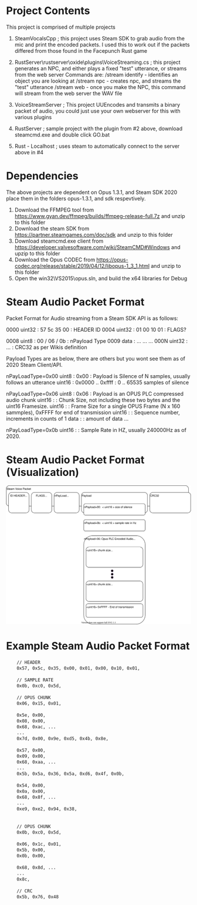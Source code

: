 
# Project Contents
This project is comprised of multiple projects

1. SteamVocalsCpp ; this project uses Steam SDK to grab audio from the mic and print the encoded packets.
   I used this to work out if the packets differed from those found in the Facepunch Rust game
   
2. RustServer\rustserver\oxide\plugins\VoiceStreaming.cs ; this project generates an NPC, and either plays a fixed "test" utterance, or streams from the web server
     Commands are:
		/stream identify - identifies an object you are looking at
		/stream npc 	 - creates npc, and streams the "test" utterance
		/stream web 	 - once you make the NPC, this command will stream from the web server the WAV file

3. VoiceStreamServer ; This project UUEncodes and transmits a binary packet of audio, you could just use your own webserver for this with various plugins

4. RustServer ; sample project with the plugin from #2 above, download steamcmd.exe and double click GO.bat

5. Rust - Localhost ; uses steam to automatically connect to the server above in #4



# Dependencies

The above projects are dependent on Opus 1.3.1, and Steam SDK 2020 place them in the folders opus-1.3.1, and sdk respevtively.
1. Download the FFMPEG tool from https://www.gyan.dev/ffmpeg/builds/ffmpeg-release-full.7z and unzip to this folder
2. Download the steam SDK from https://partner.steamgames.com/doc/sdk and unzip to this folder
3. Download steamcmd.exe client from https://developer.valvesoftware.com/wiki/SteamCMD#Windows and upzip to this folder
4. Download the Opus CODEC from https://opus-codec.org/release/stable/2019/04/12/libopus-1_3_1.html and unzip to this folder
5. Open the win32\VS2015\opus.sln, and build the x64 libraries for Debug


# Steam Audio Packet Format

Packet Format for Audio streaming from a Steam SDK API is as follows:

 0000 uint32 : 57 5c 35 00  : HEADER ID
 0004 uint32 : 01 00 10 01  : FLAGS?
 
 0008 uint8  : 00 / 06 / 0b : nPayload Type
 0009 data   : ...
 ...
 ...
 000N uint32 : ...          : CRC32 as per Wikis definition
 
Payload Types are as below, there are others but you wont see them as of 2020 Steam Client/API.

 nPayLoadType=0x00
	uint8    : 0x00             : Payload is Silence of N samples, usually follows an utterance
	uint16   : 0x0000 .. 0xffff : 0 .. 65535 samples of silence
		
 nPayLoadType=0x06
    uint8    : 0x06             : Payload is an OPUS PLC compressed audio chunk
	 uint16   :                  : Chunk Size, not including these two bytes and the uint16 Framesize.
	  uint16   :                  : Frame Size for a single OPUS Frame (N x 160 sammples), 0xFFFF for end of transmission
	  uint16   :                  : Sequence number, increments in counts of 1
	  data     :                  : <Frame Size> amount of data
	  ... 
	  <next frame>
	  <next frame>
	  
 nPayLoadType=0x0b
	uint16   :                  : Sample Rate in HZ, usually 240000Hz as of 2020.



# Steam Audio Packet Format (Visualization)
![Image of Yaktocat](./Documentation/SteamAudioPacketFormat.svg)



# Example Steam Audio Packet Format
```
	// HEADER
	0x57, 0x5c, 0x35, 0x00, 0x01, 0x00, 0x10, 0x01, 

	// SAMPLE RATE
	0x0b, 0xc0, 0x5d, 
	
	// OPUS CHUNK
	0x06, 0x15, 0x01, 

	0x5e, 0x00,
	0x08, 0x00, 
	0x68, 0xac, ...
	...
	0x7d, 0x00, 0x9e, 0xd5, 0x4b, 0x8e, 
	
	0x57, 0x00, 
	0x09, 0x00, 
	0x68, 0xaa, ...
	...
	0x5b, 0x5a, 0x36, 0x5a, 0xd6, 0x4f, 0x0b, 
	
	0x54, 0x00, 
	0x0a, 0x00, 
	0x68, 0x8f, ...
	...
	0xe9, 0xe2, 0x94, 0x38, 


	// OPUS CHUNK
	0x0b, 0xc0, 0x5d, 
	
	0x06, 0x1c, 0x01, 
	0x5b, 0x00, 
	0x0b, 0x00, 
	
	0x68, 0x8d, ...
	...
	0x8c,
	
	// CRC
	0x5b, 0x76, 0x48

```
